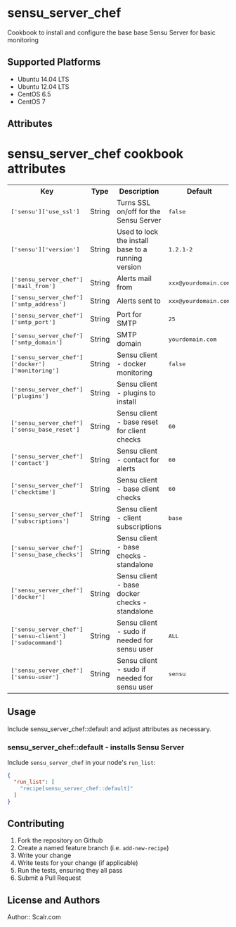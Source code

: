 # sensu_server_chef

Cookbook to install and configure the base base Sensu Server for basic monitoring

## Supported Platforms

* Ubuntu 14.04 LTS
* Ubuntu 12.04 LTS
* CentOS 6.5
* CentOS 7

## Attributes
# sensu_server_chef cookbook attributes

<table>
  <tr>
    <th>Key</th>
    <th>Type</th>
    <th>Description</th>
    <th>Default</th>
  </tr>
  <tr>
    <td><tt>['sensu']['use_ssl']</tt></td>
    <td>String</td>
    <td>Turns SSL on/off for the Sensu Server</td>
    <td><tt>false</tt></td>
  </tr>
  <tr>
    <td><tt>['sensu']['version']</tt></td>
    <td>String</td>
    <td>Used to lock the install base to a running version</td>
    <td><tt>1.2.1-2</tt></td>
  </tr>
  <tr>
    <td><tt>['sensu_server_chef']['mail_from']</tt></td>
    <td>String</td>
    <td>Alerts mail from </td>
    <td><tt>xxx@yourdomain.com</tt></td>
  </tr>
  <tr>
    <td><tt>['sensu_server_chef']['smtp_address']</tt></td>
    <td>String</td>
    <td>Alerts sent to </td>
    <td><tt>xxx@yourdomain.com</tt></td>
  </tr>
  <tr>
    <td><tt>['sensu_server_chef']['smtp_port']</tt></td>
    <td>String</td>
    <td> Port for SMTP </td>
    <td><tt>25</tt></td>
  </tr>
  <tr>
    <td><tt>['sensu_server_chef']['smtp_domain']</tt></td>
    <td>String</td>
    <td> SMTP domain </td>
    <td><tt>yourdomain.com</tt></td>
  </tr>
  <tr>
    <td><tt>['sensu_server_chef']['docker']['monitoring']</tt></td>
    <td>String</td>
    <td> Sensu client - docker monitoring  </td>
    <td><tt>false</tt></td>
  </tr>
  <tr>
    <td><tt>['sensu_server_chef']['plugins']</tt></td>
    <td>String</td>
    <td> Sensu client - plugins to install  </td>
    <td><tt></tt></td>
  </tr>
  <tr>
    <td><tt>['sensu_server_chef']['sensu_base_reset']</tt></td>
    <td>String</td>
    <td> Sensu client - base reset for client checks  </td>
    <td><tt>60</tt></td>
  </tr>
  <tr>
    <td><tt>['sensu_server_chef']['contact']</tt></td>
    <td>String</td>
    <td> Sensu client - contact for alerts  </td>
    <td><tt>60</tt></td>
  </tr>
  <tr>
    <td><tt>['sensu_server_chef']['checktime']</tt></td>
    <td>String</td>
    <td> Sensu client - base client checks </td>
    <td><tt>60</tt></td>
  </tr>
  <tr>
    <td><tt>['sensu_server_chef']['subscriptions']</tt></td>
    <td>String</td>
    <td> Sensu client - client subscriptions </td>
    <td><tt>base</tt></td>
  </tr>
  <tr>
    <td><tt>['sensu_server_chef']['sensu_base_checks']</tt></td>
    <td>String</td>
    <td> Sensu client - base checks - standalone </td>
    <td><tt></tt></td>
  </tr>
  <tr>
    <td><tt>['sensu_server_chef']['docker']</tt></td>
    <td>String</td>
    <td> Sensu client - base docker checks - standalone </td>
    <td><tt></tt></td>
  </tr>
  <tr>
    <td><tt>['sensu_server_chef']['sensu-client']['sudocommand']</tt></td>
    <td>String</td>
    <td> Sensu client - sudo if needed for sensu user </td>
    <td><tt>ALL</tt></td>
  </tr>
  <tr>
    <td><tt>['sensu_server_chef']['sensu-user']</tt></td>
    <td>String</td>
    <td> Sensu client - sudo if needed for sensu user </td>
    <td><tt>sensu</tt></td>
  </tr>
</table>


## Usage

Include sensu_server_chef::default and adjust attributes as necessary.  

### sensu_server_chef::default - installs Sensu Server

Include `sensu_server_chef` in your node's `run_list`:

```json
{
  "run_list": [
    "recipe[sensu_server_chef::default]"
  ]
}
```


## Contributing

1. Fork the repository on Github
2. Create a named feature branch (i.e. `add-new-recipe`)
3. Write your change
4. Write tests for your change (if applicable)
5. Run the tests, ensuring they all pass
6. Submit a Pull Request

## License and Authors

Author:: Scalr.com
